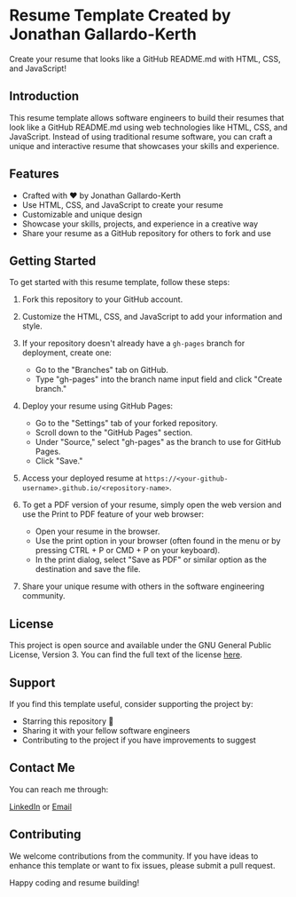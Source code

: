 # Resume Template Created by Jonathan Gallardo-Kerth

Create your resume that looks like a GitHub README.md with HTML, CSS, and JavaScript!

## Introduction

This resume template allows software engineers to build their resumes that look like a GitHub README.md using web technologies like HTML, CSS, and JavaScript. Instead of using traditional resume software, you can craft a unique and interactive resume that showcases your skills and experience.

## Features

- Crafted with ❤️ by Jonathan Gallardo-Kerth
- Use HTML, CSS, and JavaScript to create your resume
- Customizable and unique design
- Showcase your skills, projects, and experience in a creative way
- Share your resume as a GitHub repository for others to fork and use

## Getting Started

To get started with this resume template, follow these steps:

1. Fork this repository to your GitHub account.

2. Customize the HTML, CSS, and JavaScript to add your information and style.

3. If your repository doesn't already have a `gh-pages` branch for deployment, create one:

   - Go to the "Branches" tab on GitHub.
   - Type "gh-pages" into the branch name input field and click "Create branch."

4. Deploy your resume using GitHub Pages:

   - Go to the "Settings" tab of your forked repository.
   - Scroll down to the "GitHub Pages" section.
   - Under "Source," select "gh-pages" as the branch to use for GitHub Pages.
   - Click "Save."

5. Access your deployed resume at `https://<your-github-username>.github.io/<repository-name>`.

6. To get a PDF version of your resume, simply open the web version and use the Print to PDF feature of your web browser:

   - Open your resume in the browser.
   - Use the print option in your browser (often found in the menu or by pressing CTRL + P or CMD + P on your keyboard).
   - In the print dialog, select "Save as PDF" or similar option as the destination and save the file.

7. Share your unique resume with others in the software engineering community.

## License

This project is open source and available under the GNU General Public License, Version 3. You can find the full text of the license [here](https://github.com/jonathankerth/resume-template/blob/main/LICENSE).

## Support

If you find this template useful, consider supporting the project by:

- Starring this repository 🌟
- Sharing it with your fellow software engineers
- Contributing to the project if you have improvements to suggest

## Contact Me

You can reach me through:

[LinkedIn](https://www.linkedin.com/in/jonathankerth/) or [Email](mailto:jonathanpkerth@gmail.com)

## Contributing

We welcome contributions from the community. If you have ideas to enhance this template or want to fix issues, please submit a pull request.

Happy coding and resume building!
